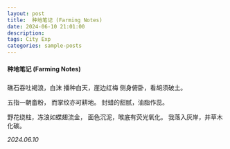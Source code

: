 ```yaml
---
layout: post
title:  种地笔记 (Farming Notes)
date: 2024-06-10 21:01:00
description: 
tags: City Exp
categories: sample-posts
---
```


#### 种地笔记 (Farming Notes)  
#####


礁石吞吐褐浪，白沫
播种白天，崖边红梅
侧身俯卧，看胡须破土。

五指一朝齑粉，
而掌纹亦可耕地。
封蜡的甜腻，油脂作蕊。

野花绕柱，冻浪如蝶翅流金，
面色沉泥，喉底有荧光氧化。
我落入灰岸，并草木化碳。

*2024.06.10*

